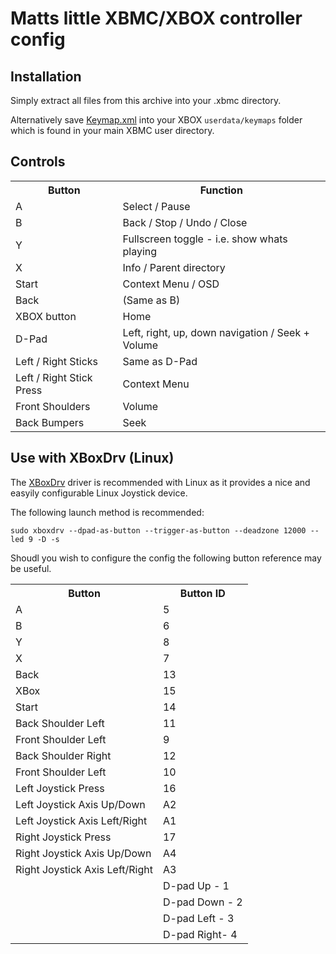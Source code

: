 Matts little XBMC/XBOX controller config
========================================

Installation
------------

Simply extract all files from this archive into your .xbmc directory.

Alternatively save [Keymap.xml](https://raw.github.com/hash-bang/XBMC-XBOX/master/userdata/keymaps/Keymap.xml) into your XBOX `userdata/keymaps` folder which is found in your main XBMC user directory.


Controls
--------
<table>
	<tr>
		<th>Button</th>
		<th>Function</th>
	</tr>
	<tr>
		<td>A</td>
		<td>Select / Pause</td>
	</tr>
	<tr>
		<td>B</td>
		<td>Back /  Stop / Undo / Close</td>
	</tr>
	<tr>
		<td>Y</td>
		<td>Fullscreen toggle - i.e. show whats playing</td>
	</tr>
	<tr>
		<td>X</td>
		<td>Info / Parent directory</td>
	</tr>
	<tr>
		<td>Start</td>
		<td>Context Menu / OSD</td>
	</tr>
	<tr>
		<td>Back</td>
		<td>(Same as B)</td>
	</tr>
	<tr>
		<td>XBOX button</td>
		<td>Home</td>
	</tr>
	<tr>
		<td>D-Pad</td>
		<td>Left, right, up, down navigation / Seek + Volume</td>
	</tr>
	<tr>
		<td>Left / Right Sticks</td>
		<td>Same as D-Pad</td>
	</tr>
	<tr>
		<td>Left / Right Stick Press</td>
		<td>Context Menu</td>
	</tr>
	<tr>
		<td>Front Shoulders</td>
		<td>Volume</td>
	</tr>
	<tr>
		<td>Back Bumpers</td>
		<td>Seek</td>
	</tr>
</table>


Use with XBoxDrv (Linux)
------------------------
The [XBoxDrv](http://pingus.seul.org/~grumbel/xboxdrv/) driver is recommended with Linux as it provides a nice and easyily configurable Linux Joystick device.

The following launch method is recommended:

	sudo xboxdrv --dpad-as-button --trigger-as-button --deadzone 12000 --led 9 -D -s


Shoudl you wish to configure the config the following button reference may be useful.

<table>
	<tr>
		<th>Button</th>
		<th>Button ID</th>
	</tr>
	<tr>
		<td>A</td>
		<td>5</td>
	</tr>
	<tr>
		<td>B</td>
		<td>6</td>
	</tr>
	<tr>
		<td>Y</td>
		<td>8</td>
	</tr>
	<tr>
		<td>X</td>
		<td>7</td>
	</tr>
	<tr>
		<td>Back</td>
		<td>13</td>
	</tr>
	<tr>
		<td>XBox</td>
		<td>15</td>
	</tr>
	<tr>
		<td>Start</td>
		<td>14</td>
	</tr>
	<tr>
		<td>Back Shoulder Left</td>
		<td>11</td>
	</tr>
	<tr>
		<td>Front Shoulder Left</td>
		<td>9</td>
	</tr>
	<tr>
		<td>Back Shoulder Right</td>
		<td>12</td>
	</tr>
	<tr>
		<td>Front Shoulder Left</td>
		<td>10</td>
	</tr>
	<tr>
		<td>Left Joystick Press</td>
		<td>16</td>
	</tr>
	<tr>
		<td>Left Joystick Axis Up/Down</td>
		<td>A2</td>
	</tr>
	<tr>
		<td>Left Joystick Axis Left/Right</td>
		<td>A1</td>
	</tr>
	<tr>
		<td>Right Joystick Press</td>
		<td>17</td>
	</tr>
	<tr>
		<td>Right Joystick Axis Up/Down</td>
		<td>A4</td>
	</tr>
	<tr>
		<td>Right Joystick Axis Left/Right</td>
		<td>A3</td>
	</tr>
	<tr>
		<td></td>
		<td>D-pad Up - 1</td>
	</tr>
	<tr>
		<td></td>
		<td>D-pad Down - 2</td>
	</tr>
	<tr>
		<td></td>
		<td>D-pad Left - 3</td>
	</tr>
	<tr>
		<td></td>
		<td>D-pad Right- 4</td>
	</tr>
</table>
